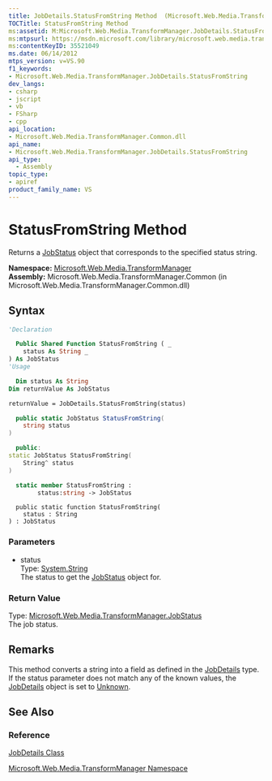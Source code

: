 ```yaml
---
title: JobDetails.StatusFromString Method  (Microsoft.Web.Media.TransformManager)
TOCTitle: StatusFromString Method
ms:assetid: M:Microsoft.Web.Media.TransformManager.JobDetails.StatusFromString(System.String)
ms:mtpsurl: https://msdn.microsoft.com/library/microsoft.web.media.transformmanager.jobdetails.statusfromstring(v=VS.90)
ms:contentKeyID: 35521049
ms.date: 06/14/2012
mtps_version: v=VS.90
f1_keywords:
- Microsoft.Web.Media.TransformManager.JobDetails.StatusFromString
dev_langs:
- csharp
- jscript
- vb
- FSharp
- cpp
api_location:
- Microsoft.Web.Media.TransformManager.Common.dll
api_name:
- Microsoft.Web.Media.TransformManager.JobDetails.StatusFromString
api_type:
  - Assembly
topic_type:
- apiref
product_family_name: VS
---
```


# StatusFromString Method

Returns a [JobStatus](jobstatus-enumeration-microsoft-web-media-transformmanager.md) object that corresponds to the specified status string.

**Namespace:**  [Microsoft.Web.Media.TransformManager](microsoft-web-media-transformmanager-namespace.md)  
**Assembly:**  Microsoft.Web.Media.TransformManager.Common (in Microsoft.Web.Media.TransformManager.Common.dll)

## Syntax

```vb
'Declaration

  Public Shared Function StatusFromString ( _
    status As String _
) As JobStatus
'Usage

  Dim status As String
Dim returnValue As JobStatus

returnValue = JobDetails.StatusFromString(status)
```

```csharp
  public static JobStatus StatusFromString(
    string status
)
```

```cpp
  public:
static JobStatus StatusFromString(
    String^ status
)
```

``` fsharp
  static member StatusFromString : 
        status:string -> JobStatus 
```

```jscript
  public static function StatusFromString(
    status : String
) : JobStatus
```

### Parameters

  - status  
    Type: [System.String](https://msdn.microsoft.com/library/s1wwdcbf)  
    The status to get the [JobStatus](jobstatus-enumeration-microsoft-web-media-transformmanager.md) object for.  

### Return Value

Type: [Microsoft.Web.Media.TransformManager.JobStatus](jobstatus-enumeration-microsoft-web-media-transformmanager.md)  
The job status.  

## Remarks

This method converts a string into a field as defined in the [JobDetails](jobdetails-class-microsoft-web-media-transformmanager.md) type. If the status parameter does not match any of the known values, the [JobDetails](jobdetails-class-microsoft-web-media-transformmanager.md) object is set to [Unknown](jobstatus-enumeration-microsoft-web-media-transformmanager.md).

## See Also

### Reference

[JobDetails Class](jobdetails-class-microsoft-web-media-transformmanager.md)

[Microsoft.Web.Media.TransformManager Namespace](microsoft-web-media-transformmanager-namespace.md)
